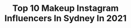 ---
title: Top 10 Makeup Instagram Influencers In Sydney In 2021
description: >-
  Find top makeup Instagram influencers in Sydney in 2021. Most popular hashtags: #makeup #beauty #sydney #model.
platform: Instagram
hits: 123
text_top: See the top-rated Instagram profiles on inBeat.
text_bottom: Our database has 123 Instagram influencers like this in Sydney, Australia for you to pitch.
profiles:
  - username: "leahbaines_mua"
    fullname: >-
      Leah Baines | Makeup Artist
    bio: >-
      Freelance MUA | Sydney | J♡ Shoots / Bookings head to web Collabs leah@maxconnectors.com.au
    location: "Australia"
    followers: 80807
    engagement: 572
    commentsToLikes: 0.013673
    id: ck0ude1t5ixej0i19vb809u9u
    verified: false
    hashtags: "#makeupoftheday, #naturalmakeup, #lips, #makeupartist"
  - username: "linda_mua"
    fullname: >-
      Linda Tran
    bio: >-
      @itsabeauulife ▫️SYD / MAKE-UP ARTIST / BRIDAL / SHOOTS / LESSONS / COSMETIC TATTOO ▫️ ✉️ info@lindamua.com.au
    location: "Australia"
    followers: 41888
    engagement: 146
    commentsToLikes: 0.071980
    id: ck5q0a40t4zyi0i11byerc21r
    verified: false
    hashtags: "#makeup, #sydneymua, #lindamua, #bridalmakeup"
  - username: "aaliyahchloemakeup"
    fullname: >-
      Sydney Makeup Artist
    bio: >-
      Bridal | Glam | Editorial | Educator PR/Collab/Group+Bridal bookings email: info@aaliyahchloe.com To book click link below ⬇️ 📍Guildford, SYD🇦🇺
    location: "Australia"
    followers: 18400
    engagement: 160
    commentsToLikes: 0.103742
    id: ckaorlamznqdw0i785py40cgc
    verified: false
    hashtags: "#fenty, #bridalmakeup, #undiscovered, #makeupaddict"
  - username: "kayleigh_june"
    fullname: >-
      Kayleigh June 📷
    bio: >-
      Beauty photographer based in MEL & SYD Represented by @precisionmgmt Bookings: sarah@precisionmgmt.com.au 1/2 of @wander_walkers ✈ kayleighjune.com
    location: "Australia"
    followers: 26758
    engagement: 276
    commentsToLikes: 0.026199
    id: ck0w0xd3lghzn0i1968ta2wzi
    verified: false
    hashtags: "#instagood, #photoshoot, #fashion, #photogram"
  - username: "miyaketakoyaki"
    fullname: >-
      IsseyMiyake Parto
    bio: >-
      🇵🇭 @pointblankcrewofficial 🔫 TikTok: miyaketakoyaki (1.6M) Youtube: 🔽🔽🔽
    location: "Australia"
    followers: 109738
    engagement: 347
    commentsToLikes: 0.010609
    id: ck55npc366onc0i11jl5bnobd
    verified: false
    hashtags: "#knk, #cleanbandit, #ticktock, #vibes"
  - username: "makeupartistanastasia"
    fullname: >-
      MAKEUP COURSES ONLINE
    bio: >-
      💄ANASTASIA 💰 My students know how to be successful makeup artist
    location: "Australia"
    followers: 137900
    engagement: 77
    commentsToLikes: 0.119247
    id: ck6uai3283oc50j7185q6vh94
    verified: false
    hashtags: "#makeuponlinecourse, #muasupport, #makeupsydney, #makeuplooks"
  - username: "olaslifierska"
    fullname: >-
      ALEKSANDRA MAKEUP
    bio: >-
      19 ☁️ makeup ☁️ Sydney ☁️ 💌 olaslifierska@gmail.com
    location: "Australia"
    followers: 6542
    engagement: 920
    commentsToLikes: 0.158531
    id: ck15twzaikbu80i19tw1krvtw
    verified: false
    hashtags: "#vintage, #blondehair, #quebo, #pinterest"
  - username: "makeupbyelana__"
    fullname: >-
      ELANA MAKEUP ARTIST
    bio: >-
      PRO SYDNEY MAKEUP ARTIST Glamour•Bridal•Formal•1:1 lessons @thesalonedit All bookings through website #sydneymakeupartist
    location: "Australia"
    followers: 13283
    engagement: 339
    commentsToLikes: 0.245145
    id: ckaoszz9strfl0i789o5ot9i5
    verified: false
    hashtags: "#sydneymua, #prom, #discover, #maccosmetics"
  - username: "makeupbyariel__"
    fullname: >-
      Makeup By Ariel
    bio: >-
      Sydney Makeup Artist & Hair Salon. EDUCATOR. BOSS. I am..makeup.💖 Bridal•Education•Formals#sydneymakeupartist Book online now. Email only for Bridal
    location: "Australia"
    followers: 46219
    engagement: 122
    commentsToLikes: 0.117280
    id: ck1343rw3uk2y0i193c3po37l
    verified: false
    hashtags: "#lebanesewedding, #repost, #weddingphotography, #bride"
  - username: "kymberleestreet"
    fullname: >-
      Kymberlee Street 🇵🇭🇦🇺
    bio: >-
      📍Sydney, Australia ✨ Explore~Dream~Discover ❤️ Co-Founder @defenceskincare 👑 @royallemodelling 💖 Miss Pink Lady Season 2 Asia
    location: "Australia"
    followers: 6380
    engagement: 621
    commentsToLikes: 0.108247
    id: ck6uc5o3ldo1l0j71qlkhqrmo
    verified: false
    hashtags: "#modelling, #modellife, #sydney, #makeup"
---